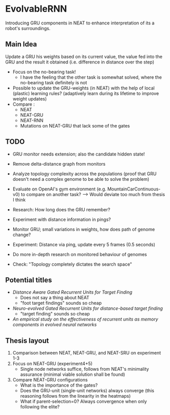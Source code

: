 # EvolvableRNN
Introducing GRU components in NEAT to enhance interpretation of its a robot's surroundings.


## Main Idea

Update a GRU his weights based on its current value, the value fed into the GRU and the result it obtained (i.e. difference in distance over the step)

* Focus on the no-bearing task!
    * I have the feeling that the other task is somewhat solved, where the no-bearing task definitely is not
* Possible to update the GRU-weights (in NEAT) with the help of local (plastic) learning rules? (adaptively learn during its lifetime to improve weight updates)
* Compare :
    * NEAT
    * NEAT-GRU
    * NEAT-RNN
    * Mutations on NEAT-GRU that lack some of the gates



## TODO

* GRU monitor needs extension; also the candidate hidden state!

* Remove delta-distance graph from monitors

* Analyze topology complexity across the populations (proof that GRU doesn't need a complex genome to be able to solve the problem)

* Evaluate on OpenAI's gym environment (e.g. MountainCarContinuous-v0) to compare on another task? --> Would deviate too much from thesis I think

* Research: How long does the GRU remember?

* Experiment with distance information in pings?

* Monitor GRU; small variations in weights, how does path of genome change?

* Experiment: Distance via ping, update every 5 frames (0.5 seconds)

* Do more in-depth research on monitored behaviour of genomes

* Check: "Topology completely dictates the search space"



## Potential titles

* *Distance Aware Gated Recurrent Units for Target Finding*
    * Does not say a thing about NEAT
    * "foot target findings" sounds so cheap
* *Neuro-evolved Gated Recurrent Units for distance-based target finding*
    * "target finding" sounds so cheap
* *An empirical study on the effectiveness of recurrent units as memory components in evolved neural networks*



## Thesis layout

1) Comparison between NEAT, NEAT-GRU, and NEAT-SRU on experiment 1-3
2) Focus on NEAT-GRU (experiment4+5)
    * Single node networks suffice, follows from NEAT's minimality assurance (minimal viable solution shall be found)
3) Compare NEAT-GRU configurations
    * What is the importance of the gates?
    * Does the GRU-unit (single-unit networks) always converge (this reasoning follows from the linearity in the heatmaps)
    * What if parent-selection=0? Always convergence when only following the elite?
